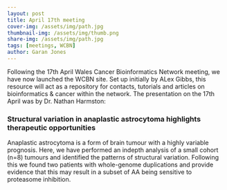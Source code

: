 ```yaml
---
layout: post
title: April 17th meeting
cover-img: /assets/img/path.jpg
thumbnail-img: /assets/img/thumb.png
share-img: /assets/img/path.jpg
tags: [meetings, WCBN]
author: Garan Jones
---
```


Following the 17th April Wales Cancer Bioinformatics Network meeting, we have now launched the WCBN site. Set up initially by ALex Gibbs, this resource will act as a repository for contacts, tutorials and articles on bioinformatics & cancer within the network. The presentation on the 17th April was by Dr. Nathan Harmston:

### Structural variation in anaplastic astrocytoma highlights therapeutic opportunities
 
Anaplastic astrocytoma is a form of brain tumour with a highly variable prognosis. Here, we have performed an indepth analysis of a small cohort (n=8) tumours and identified the patterns of structural variation. Following this we found two patients with whole-genome duplications and provide evidence that this may result in a subset of AA being sensitive to proteasome inhibition.
